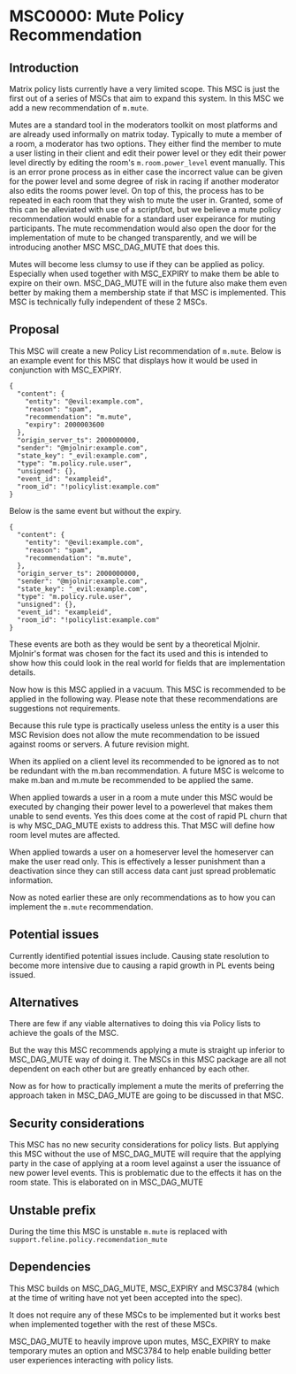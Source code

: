 # MSC0000: Mute Policy Recommendation

## Introduction

Matrix policy lists currently have a very limited scope. This MSC is just the first out of a series
of MSCs that aim to expand this system. In this MSC we add a new recommendation of `m.mute`.

Mutes are a standard tool in the moderators toolkit on most platforms and are already
used informally on matrix today.
Typically to mute a member of a room, a moderator has two options. They either find the member
to mute a user listing in their client and edit their power level or they
edit their power level directly by editing the room's `m.room.power_level` event manually.
This is an error prone process as in either case the incorrect value can be given for the power
level and some degree of risk in racing if another moderator also edits the rooms power level.
On top of this, the process has to be repeated in each room that they wish to mute the user in.
Granted, some of this can be alleviated with use of a script/bot, but we believe a mute policy
recommendation would enable for a standard user expeirance for muting participants.
The mute recommendation would also open the door for the implementation of mute to be
changed transparently, and we will be introducing another MSC MSC_DAG_MUTE that does this.

Mutes will become less clumsy to use if they can be applied as policy. Especially when used together with
MSC_EXPIRY to make them be able to expire on their own. MSC_DAG_MUTE will in the future also make them even better
by making them a membership state if that MSC is implemented. This MSC is technically fully independent
of these 2 MSCs.

## Proposal

This MSC will create a new Policy List recommendation of `m.mute`. Below is an example event for this MSC
that displays how it would be used in conjunction with MSC_EXPIRY.

```
{
  "content": {
    "entity": "@evil:example.com",
    "reason": "spam",
    "recommendation": "m.mute",
    "expiry": 2000003600
  },
  "origin_server_ts": 2000000000,
  "sender": "@mjolnir:example.com",
  "state_key": "_evil:example.com",
  "type": "m.policy.rule.user",
  "unsigned": {},
  "event_id": "exampleid",
  "room_id": "!policylist:example.com"
}
```

Below is the same event but without the expiry.

```
{
  "content": {
    "entity": "@evil:example.com",
    "reason": "spam",
    "recommendation": "m.mute",
  },
  "origin_server_ts": 2000000000,
  "sender": "@mjolnir:example.com",
  "state_key": "_evil:example.com",
  "type": "m.policy.rule.user",
  "unsigned": {},
  "event_id": "exampleid",
  "room_id": "!policylist:example.com"
}
```

These events are both as they would be sent by a theoretical Mjolnir. Mjolnir's format was chosen for
the fact its used and this is intended to show how this could look in the real world for fields that
are implementation details.

Now how is this MSC applied in a vacuum. This MSC is recommended to be applied in the following way.
Please note that these recommendations are suggestions not requirements.

Because this rule type is practically useless unless the entity is a user this MSC Revision does not
allow the mute recommendation to be issued against rooms or servers. A future revision might.

When its applied on a client level its recommended to be ignored as to not be redundant with the m.ban
recommendation. A future MSC is welcome to make m.ban and m.mute be recommended to be applied the same.

When applied towards a user in a room a mute under this MSC would be executed by changing their power level
to a powerlevel that makes them unable to send events. Yes this does come at the cost of rapid PL churn
that is why MSC_DAG_MUTE exists to address this. That MSC will define how room level mutes are affected.

When applied towards a user on a homeserver level the homeserver can make the user read only. This is
effectively a lesser punishment than a deactivation since they can still access data cant just spread
problematic information.

Now as noted earlier these are only recommendations as to how you can implement the `m.mute` recommendation.

## Potential issues

Currently identified potential issues include. Causing state resolution to become more intensive due to
causing a rapid growth in PL events being issued.

## Alternatives

There are few if any viable alternatives to doing this via Policy lists to achieve the goals of the MSC.

But the way this MSC recommends applying a mute is straight up inferior to MSC_DAG_MUTE way of doing it.
The MSCs in this MSC package are all not dependent on each other but are greatly enhanced by each other.

Now as for how to practically implement a mute the merits of preferring the approach taken in MSC_DAG_MUTE
are going to be discussed in that MSC.

## Security considerations

This MSC has no new security considerations for policy lists. But applying this MSC without the use of
MSC_DAG_MUTE will require that the applying party in the case of applying at a room level against a user
the issuance of new power level events. This is problematic due to the effects it has on the room state.
This is elaborated on in MSC_DAG_MUTE

## Unstable prefix

During the time this MSC is unstable `m.mute` is replaced with `support.feline.policy.recomendation_mute`

## Dependencies

This MSC builds on MSC_DAG_MUTE, MSC_EXPIRY and MSC3784 (which at the time of writing have not yet been accepted
into the spec).

It does not require any of these MSCs to be implemented but it works best when implemented together with the rest of these MSCs.

MSC_DAG_MUTE to heavily improve upon mutes, MSC_EXPIRY to make temporary mutes an option
and MSC3784 to help enable building better user experiences interacting with policy lists.